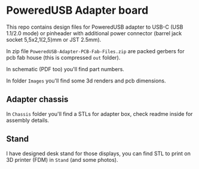 # PoweredUSB Adapter board
This repo contains design files for PoweredUSB adapter to USB-C (USB 1.1/2.0 mode) or pinheader with additional power connector (barrel jack socket 5,5x2,1(2,5)mm or JST 2.5mm).

In zip file `PoweredUSB-Adapter-PCB-Fab-Files.zip` are packed gerbers for pcb fab house (this is compressed `out` folder).

In schematic (PDF too) you'll find  part numbers.

In folder `Images` you'll find some 3d renders and pcb dimensions.

## Adapter chassis

In `Chassis` folder you'll find a STLs for adapter box, check readme inside for assembly details.

## Stand
I have designed desk stand for those displays, you can find STL to print on 3D printer (FDM) in `Stand` (and some photos).
